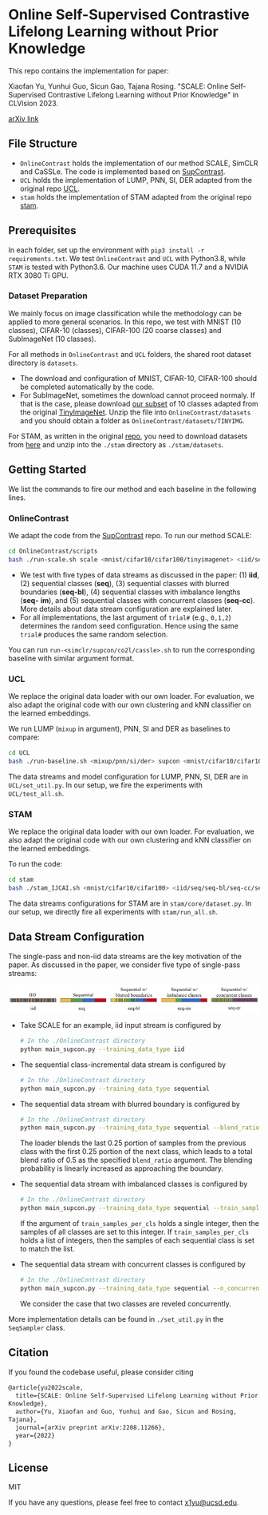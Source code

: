 # Online Self-Supervised Contrastive Lifelong Learning without Prior Knowledge

This repo contains the implementation for paper:

Xiaofan Yu, Yunhui Guo, Sicun Gao, Tajana Rosing. "SCALE: Online Self-Supervised Contrastive Lifelong Learning without Prior Knowledge" in CLVision 2023.

[arXiv link](https://arxiv.org/abs/2208.11266)

## File Structure

* `OnlineContrast` holds the implementation of our method SCALE, SimCLR and CaSSLe. The code is implemented based on [SupContrast](https://github.com/HobbitLong/SupContrast).
* `UCL` holds the implementation of LUMP, PNN, SI, DER adapted from the original repo [UCL](https://github.com/divyam3897/UCL).
* `stam` holds the implementation of STAM adapted from the original repo [stam](https://github.com/CameronTaylorFL/stam).

## Prerequisites

In each folder, set up the environment with `pip3 install -r requirements.txt`. We test `OnlineContrast` and `UCL` with Python3.8, while `STAM` is tested with Python3.6. Our machine uses CUDA 11.7 and a NVIDIA RTX 3080 Ti GPU.

### Dataset Preparation

We mainly focus on image classification while the methodology can be applied to more general scenarios. In this repo, we test with MNIST (10 classes), CIFAR-10 (classes), CIFAR-100 (20 coarse classes) and SubImageNet (10 classes). 

For all methods in `OnlineContrast` and `UCL` folders, the shared root dataset directory is `datasets`. 

* The download and configuration of MNIST, CIFAR-10, CIFAR-100 should be completed automatically by the code. 
* For SubImageNet, sometimes the download cannot proceed normaly. If that is the case, please download [our subset](https://drive.google.com/file/d/13Ew7XGpMtKg6ODVXetogpUEtDvgTu8TM/view?usp=sharing) of 10 classes adapted from the original [TinyImageNet](https://drive.google.com/file/d/1Sy3ScMBr0F4se8VZ6TAwDYF-nNGAAdxj/view). Unzip the file into `OnlineContrast/datasets` and you should obtain a folder as `OnlineContrast/datasets/TINYIMG`.

For STAM, as written in the original [repo](https://github.com/CameronTaylorFL/stam), you need to download datasets from [here](https://drive.google.com/file/d/1CLohFBp-uKiP35O_NtGvl9nPxnqlzijz/view?usp=sharing) and unzip into the `./stam` directory as `./stam/datasets`.

## Getting Started

We list the commands to fire our method and each baseline in the following lines.

### OnlineContrast

We adapt the code from the [SupContrast](https://github.com/HobbitLong/SupContrast) repo. To run our method SCALE:

```bash
cd OnlineContrast/scripts
bash ./run-scale.sh scale <mnist/cifar10/cifar100/tinyimagenet> <iid/seq/seq-bl/seq-cc/seq-im> <trial#>
```

* We test with five types of data streams as discussed in the paper: (1) **iid**, (2) sequential classes (**seq**), (3) sequential classes with blurred boundaries (**seq-bl**), (4) sequential classes with imbalance lengths (**seq-**
  **im**), and (5) sequential classes with concurrent classes (**seq-cc**). More details about data stream configuration are explained later.
* For all implementations, the last argument of `trial#` (e.g., `0,1,2`) determines the random seed configuration. Hence using the same `trial#` produces the same random selection.

You can run `run-<simclr/supcon/co2l/cassle>.sh` to run the corresponding baseline with similar argument format.

### UCL

We replace the original data loader with our own loader. For evaluation, we also adapt the original code with our own clustering and kNN classifier on the learned embeddings.

We run LUMP (`mixup` in argument), PNN, SI and DER as baselines to compare:

```bash
cd UCL
bash ./run-baseline.sh <mixup/pnn/si/der> supcon <mnist/cifar10/cifar100/tinyimagenet> <iid/seq/seq-bl/seq-cc/seq-im> <trial#>
```

The data streams and model configuration for LUMP, PNN, SI, DER are in `UCL/set_util.py`. In our setup, we fire the experiments with `UCL/test_all.sh`.

### STAM

We replace the original data loader with our own loader. For evaluation, we also adapt the original code with our own clustering and kNN classifier on the learned embeddings.

To run the code:

```bash
cd stam
bash ./stam_IJCAI.sh <mnist/cifar10/cifar100> <iid/seq/seq-bl/seq-cc/seq-im>
```

The data streams configurations for STAM are in `stam/core/dataset.py`. In our setup, we directly fire all experiments with `stam/run_all.sh`.

## Data Stream Configuration

The single-pass and non-iid data streams are the key motivation of the paper. As discussed in the paper, we consider five type of single-pass streams:

![data_stream](./images/data_stream.png)

* Take SCALE for an example, iid input stream is configured by
  ```bash
  # In the ./OnlineContrast directory
  python main_supcon.py --training_data_type iid
  ```

* The sequential class-incremental data stream is configured by
  ```bash
  # In the ./OnlineContrast directory
  python main_supcon.py --training_data_type sequential
  ```

* The sequential data stream with blurred boundary is configured by
  ```bash
  # In the ./OnlineContrast directory
  python main_supcon.py --training_data_type sequential --blend_ratio 0.5
  ```

  The loader blends the last 0.25 portion of samples from the previous class with the first 0.25 portion of the next class, which leads to a total blend ratio of 0.5 as the specified `blend_ratio` argument. The blending probability is linearly increased as approaching the boundary.

* The sequential data stream with imbalanced classes is configured by
  ```bash
  # In the ./OnlineContrast directory
  python main_supcon.py --training_data_type sequential --train_samples_per_cls 250 500 500 500 250 500 500 500 500 500
  ```

  If the argument of `train_samples_per_cls` holds a single integer, then the samples of all classes are set to this integer. If `train_samples_per_cls` holds a list of integers, then the samples of each sequential class is set to match the list.

* The sequential data stream with concurrent classes is configured by
  ```bash
  # In the ./OnlineContrast directory
  python main_supcon.py --training_data_type sequential --n_concurrent_classes 2
  ```

  We consider the case that two classes are reveled concurrently.

More implementation details can be found in `./set_util.py` in the `SeqSampler` class.

## Citation

If you found the codebase useful, please consider citing

```
@article{yu2022scale,
  title={SCALE: Online Self-Supervised Lifelong Learning without Prior Knowledge},
  author={Yu, Xiaofan and Guo, Yunhui and Gao, Sicun and Rosing, Tajana},
  journal={arXiv preprint arXiv:2208.11266},
  year={2022}
}
```

## License

MIT

If you have any questions, please feel free to contact [x1yu@ucsd.edu](mailto:x1yu@ucsd.edu).
